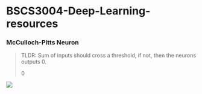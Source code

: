 # **BSCS3004-Deep-Learning-resources**

### McCulloch-Pitts Neuron
> TLDR: Sum of inputs should cross a threshold, if not, then the neurons outputs 0.
>
> $0$

<img src="https://render.githubusercontent.com/render/math?math=g(x_{1}, x_{2}, ..., x_{n}) = g(x) = \sum^{n}_{i = 1} x_{i}">
